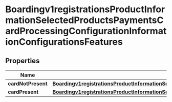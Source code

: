 
# Boardingv1registrationsProductInformationSelectedProductsPaymentsCardProcessingConfigurationInformationConfigurationsFeatures

## Properties
Name | Type | Description | Notes
------------ | ------------- | ------------- | -------------
**cardNotPresent** | [**Boardingv1registrationsProductInformationSelectedProductsPaymentsCardProcessingConfigurationInformationConfigurationsFeaturesCardNotPresent**](Boardingv1registrationsProductInformationSelectedProductsPaymentsCardProcessingConfigurationInformationConfigurationsFeaturesCardNotPresent.md) |  |  [optional]
**cardPresent** | [**Boardingv1registrationsProductInformationSelectedProductsPaymentsCardProcessingConfigurationInformationConfigurationsFeaturesCardPresent**](Boardingv1registrationsProductInformationSelectedProductsPaymentsCardProcessingConfigurationInformationConfigurationsFeaturesCardPresent.md) |  |  [optional]




